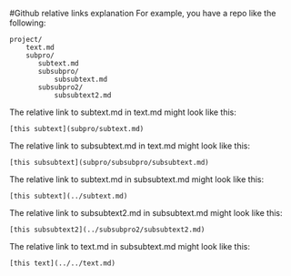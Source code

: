 #Github relative links explanation
For example, you have a repo like the following:

```
project/
    text.md
    subpro/
       subtext.md
       subsubpro/
           subsubtext.md
       subsubpro2/
           subsubtext2.md
```

The relative link to subtext.md in text.md might look like this:
```
[this subtext](subpro/subtext.md)
```

The relative link to subsubtext.md in text.md might look like this:
```
[this subsubtext](subpro/subsubpro/subsubtext.md)
```

 The relative link to subtext.md in subsubtext.md might look like this:
```
[this subtext](../subtext.md)
```

The relative link to subsubtext2.md in subsubtext.md might look like this:
```
[this subsubtext2](../subsubpro2/subsubtext2.md)
```

The relative link to text.md in subsubtext.md might look like this:
```
[this text](../../text.md)
```
